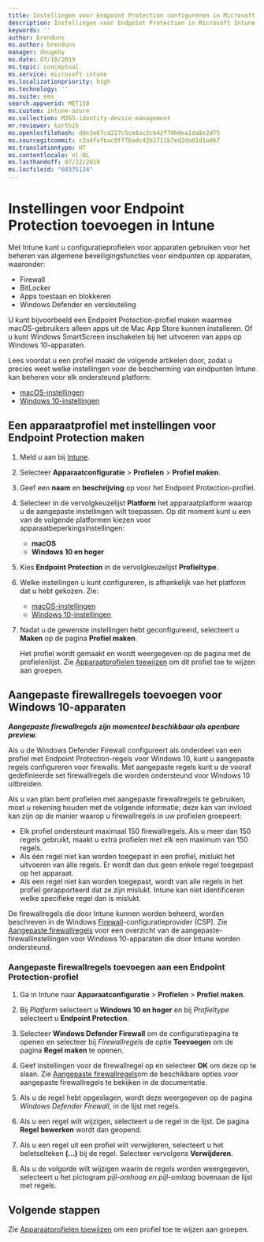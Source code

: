 ```yaml
---
title: Instellingen voor Endpoint Protection configureren in Microsoft Intune - Azure | Microsoft Docs
description: Instellingen voor Endpoint Protection in Microsoft Intune maken wanneer u een profiel voor een macOS- of Windows 10-apparaat maakt.
keywords: ''
author: brenduns
ms.author: brenduns
manager: dougeby
ms.date: 07/18/2019
ms.topic: conceptual
ms.service: microsoft-intune
ms.localizationpriority: high
ms.technology: ''
ms.suite: ems
search.appverid: MET150
ms.custom: intune-azure
ms.collection: M365-identity-device-management
mr.reviewer: karthib
ms.openlocfilehash: d0e3e67cd227c5ce8ac2cb42f79bdea1da8e2d75
ms.sourcegitcommit: c3a4fefbac8ff7badc42b1711b7ed2da81d1ad67
ms.translationtype: HT
ms.contentlocale: nl-NL
ms.lasthandoff: 07/22/2019
ms.locfileid: "68375124"
---
```

# <a name="add-endpoint-protection-settings-in-intune"></a>Instellingen voor Endpoint Protection toevoegen in Intune  

Met Intune kunt u configuratieprofielen voor apparaten gebruiken voor het beheren van algemene beveiligingsfuncties voor eindpunten op apparaten, waaronder:  
- Firewall   
- BitLocker  
- Apps toestaan en blokkeren  
- Windows Defender en versleuteling  

U kunt bijvoorbeeld een Endpoint Protection-profiel maken waarmee macOS-gebruikers alleen apps uit de Mac App Store kunnen installeren. Of u kunt Windows SmartScreen inschakelen bij het uitvoeren van apps op Windows 10-apparaten.  

Lees voordat u een profiel maakt de volgende artikelen door, zodat u precies weet welke instellingen voor de bescherming van eindpunten Intune kan beheren voor elk ondersteund platform:  
   - [macOS-instellingen](endpoint-protection-macos.md)  
   - [Windows 10-instellingen](endpoint-protection-windows-10.md)  

## <a name="create-a-device-profile-containing-endpoint-protection-settings"></a>Een apparaatprofiel met instellingen voor Endpoint Protection maken  

1. Meld u aan bij [Intune](https://go.microsoft.com/fwlink/?linkid=2090973).  
3. Selecteer **Apparaatconfiguratie** > **Profielen** > **Profiel maken**.  
4. Geef een **naam** en **beschrijving** op voor het Endpoint Protection-profiel.  
5. Selecteer in de vervolgkeuzelijst **Platform** het apparaatplatform waarop u de aangepaste instellingen wilt toepassen. Op dit moment kunt u een van de volgende platformen kiezen voor apparaatbeperkingsinstellingen:  
   - **macOS**  
   - **Windows 10 en hoger**  
6. Kies **Endpoint Protection** in de vervolgkeuzelijst **Profieltype**.  
7. Welke instellingen u kunt configureren, is afhankelijk van het platform dat u hebt gekozen. Zie:  
   - [macOS-instellingen](endpoint-protection-macos.md)  
   - [Windows 10-instellingen](endpoint-protection-windows-10.md)  

8. Nadat u de gewenste instellingen hebt geconfigureerd, selecteert u **Maken** op de pagina **Profiel maken**.  

   Het profiel wordt gemaakt en wordt weergegeven op de pagina met de profielenlijst. Zie [Apparaatprofielen toewijzen](device-profile-assign.md) om dit profiel toe te wijzen aan groepen.  

## <a name="add-custom-firewall-rules-for-windows-10-devices"></a>Aangepaste firewallregels toevoegen voor Windows 10-apparaten  
***Aangepaste firewallregels zijn momenteel beschikbaar als openbare preview.***  

Als u de Windows Defender Firewall configureert als onderdeel van een profiel met Endpoint Protection-regels voor Windows 10, kunt u aangepaste regels configureren voor firewalls. Met aangepaste regels kunt u de vooraf gedefinieerde set firewallregels die worden ondersteund voor Windows 10 uitbreiden.  

Als u van plan bent profielen met aangepaste firewallregels te gebruiken, moet u rekening houden met de volgende informatie; deze kan van invloed kan zijn op de manier waarop u firewallregels in uw profielen groepeert:  
- Elk profiel ondersteunt maximaal 150 firewallregels. Als u meer dan 150 regels gebruikt, maakt u extra profielen met elk een maximum van 150 regels.  
- Als één regel niet kan worden toegepast in een profiel, mislukt het uitvoeren van álle regels. Er wordt dan dus geen enkele regel toegepast op het apparaat.  
- Als een regel niet kan worden toegepast, wordt van alle regels in het profiel gerapporteerd dat ze zijn mislukt. Intune kan niet identificeren welke specifieke regel dan is mislukt.  

De firewallregels die door Intune kunnen worden beheerd, worden beschreven in de Windows [Firewall]( https://docs.microsoft.com/windows/client-management/mdm/firewall-csp)-configuratieprovider (CSP). Zie [Aangepaste firewallregels](endpoint-protection-windows-10.md#custom-firewall-rules) voor een overzicht van de aangepaste-firewallinstellingen voor Windows 10-apparaten die door Intune worden ondersteund.  

### <a name="to-add-custom-firewall-rules-to-an-endpoint-protection-profile"></a>Aangepaste firewallregels toevoegen aan een Endpoint Protection-profiel  

1. Ga in Intune naar **Apparaatconfiguratie** > **Profielen** > **Profiel maken**.  

2. Bij *Platform* selecteert u **Windows 10 en hoger** en bij *Profieltype* selecteert u **Endpoint Protection**.  

3. Selecteer **Windows Defender Firewall** om de configuratiepagina te openen en selecteer bij *Firewallregels* de optie **Toevoegen** om de pagina **Regel maken** te openen.  

4. Geef instellingen voor de firewallregel op en selecteer **OK** om deze op te slaan. Zie [Aangepaste firewallregels](endpoint-protection-windows-10.md#custom-firewall-rules)om de beschikbare opties voor aangepaste firewallregels te bekijken in de documentatie.  

5. Als u de regel hebt opgeslagen, wordt deze weergegeven op de pagina *Windows Defender Firewall*, in de lijst met regels.  

6. Als u een regel wilt wijzigen, selecteert u de regel in de lijst. De pagina **Regel bewerken** wordt dan geopend.  

7. Als u een regel uit een profiel wilt verwijderen, selecteert u het beletselteken **(...)** bij de regel. Selecteer vervolgens **Verwijderen**.  

8. Als u de volgorde wilt wijzigen waarin de regels worden weergegeven, selecteert u het pictogram *pijl-omhoog en pijl-omlaag* bovenaan de lijst met regels.  


## <a name="next-steps"></a>Volgende stappen  

Zie [Apparaatprofielen toewijzen](device-profile-assign.md) om een profiel toe te wijzen aan groepen.  

